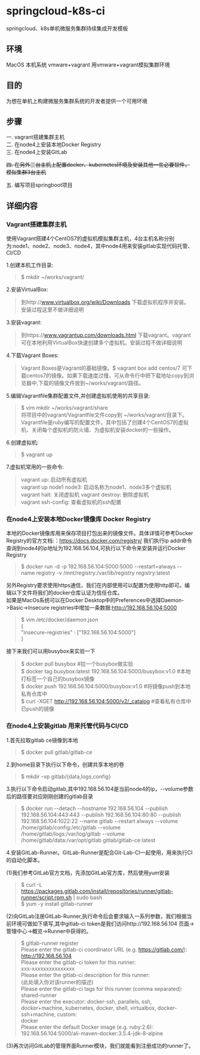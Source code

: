 springcloud-k8s-ci
========
springcloud、k8s单机微服务集群持续集成开发模板


## 环境
MacOS           本机系统
vmware+vagrant  用vmware+vagrant模拟集群环境

## 目的
为想在单机上构建微服务集群系统的开发者提供一个可用环境

## 步骤
一. vagrant搭建集群主机  
二. 在node4上安装本地Docker Registry  
三. 在node4上安装GitLab  

~~四. 在另外三台主机上配置docker、kubernetes环境及安装其他一些必要软件，模拟集群3台主机~~

五. 编写项目springboot项目

## 详细内容
### Vagrant搭建集群主机
使用Vagrant搭建4个CentOS7的虚拟机模拟集群主机，4台主机名称分别为:node1、node2、node3、node4，其中node4用来安装gitlab实现代码托管、CI/CD

1.创建本机工作目录:  
>$ mkdir ~/works/vagrant/

2.安装VirtualBox:  
>到http://www.virtualbox.org/wiki/Downloads 下载虚拟机程序并安装。安装过程这里不做详细说明

3.安装vagrant:  
>到https://www.vagrantup.com/downloads.html 下载vagrant。vagrant可在本地利用VirtualBox快速创建多个虚拟机。安装过程不做详细说明

4.下载Vagrant Boxes:  
>Vagrant Boxes是Vagrant的基础镜像。$ vagrant box add centos/7 可下载centos7的镜像。如果下载速度过慢，可从命令行中把下载地址copy到浏览器中,下载的镜像文件放到~/works/vagrant/路径。  

5.编辑Vagrantfile集群配置文件,并创建虚拟机使用的共享目录:  
>$ vim mkdir ~/works/vagrant/share  
将项目中的vagrant/Vagrantfile文件copy到 ~/works/vagrant/目录下。Vagrantfile是ruby编写的配置文件，其中包括了创建4个CentOS7的虚拟机、关闭每个虚拟机的防火墙、为虚拟机安装docker的一些操作。

6.创建虚拟机:
>$ vagrant up

7.虚拟机常用的一些命令:
>vagrant up:			启动所有虚拟机  
>vagrant up node1 node3:	启动名称为node1、node3多个虚拟机  
>vagrant halt:			关闭虚拟机
>vagrant destroy:		删除虚拟机  
>vagrant ssh-config:		查看虚拟机的ssh配置

### 在node4上安装本地Docker镜像库 Docker Registry
本地的Docker镜像库用来保存项目打包出来的镜像文件。具体详情可参考Docker Registry的官方文档:：https://docs.docker.com/registry/
我们执行ip addr命令查询到node4的ip地址为192.168.56.104,可执行以下命令来安装并运行Docker Registry
>$ docker run -d -p 192.168.56.104:5000:5000 --restart=always --name registry -v /mnt/registry:/var/lib/registry registry:latest

另外Registry要求使用https通信，我们在内部使用可以配置为使用http即可。编辑以下文件将我们的docker仓库认证为信任仓库。  
如果是MacOs系统可以在Docker Desktop中的Preferences中选择Daemon->Basic->Insecure registries中增加一条数据:http://192.168.56.104:5000

>$ vim /etc/docker/daemon.json  
>{  
>   "insecure-registries" : ["192.168.56.104:5000"]  
>}  

接下来我们可以用busybox来实验一下  
>$ docker pull busybox                                              #拉一个busybox做实验  
>$ docker tag busybox:latest 192.168.56.104:5000/busybox:v1.0       #本地打标签一个自己的busybox镜像  
>$ docker push 192.168.56.104:5000/busybox:v1.0                     #将镜像push到本地私有仓库中  
>$ curl -XGET http://192.168.56.104:5000/v2/_catalog                #查看私有仓库中已push的镜像  

### 在node4上安装gitlab 用来托管代码与CI/CD  
1.首先拉取gitlab ce镜像到本地  
>$ docker pull gitlab/gitlab-ce  

2.到home目录下执行以下命令，创建共享本地的卷  
>$ mkdir -vp gitlab/{data,logs,config}  

3.执行以下命令启动gitlab,其中192.168.56.104是当前node4的ip，--volume参数后的路径要对应刚刚创建的gitlab目录  
>$ docker run --detach --hostname 192.168.56.104 --publish 192.168.56.104:443:443 --publish 192.168.56.104:80:80 --publish 192.168.56.104:1022:22 --name gitlab --restart always --volume /home/gitlab/config:/etc/gitlab --volume /home/gitlab/logs:/var/log/gitlab --volume /home/gitlab/data:/var/opt/gitlab gitlab/gitlab-ce:latest  

4.安装GitLab-Runner。GitLab-Runner是配合Git-Lab-CI一起使用，用来执行CI的自动化脚本。

(1)我们参考GitLab官方文档，先添加GitLab官方库，然后使用yum安装  
>$ curl -L https://packages.gitlab.com/install/repositories/runner/gitlab-runner/script.rpm.sh | sudo bash  
>$ yum -y install gitlab-runner  

(2)向GitLab注册GitLab-Runner,执行命令后会要求输入一系列参数，我们根据当前环境可做如下填写,其中gitlab-ci token是我们访问http://192.168.56.104 页面->管理中心->概览->Runner中获得的。
>$ gitlab-runner register  
Please enter the gitlab-ci coordinator URL (e.g. https://gitlab.com/):  
http://192.168.56.104  
Please enter the gitlab-ci token for this runner:  
xxx-xxxxxxxxxxxxxxx  
Please enter the gitlab-ci description for this runner:  
(此处填入你对该runner的描述)  
Please enter the gitlab-ci tags for this runner (comma separated):  
shared-runner  
Please enter the executor: docker-ssh, parallels, ssh, docker+machine, kubernetes, docker, shell, virtualbox, docker-ssh+machine, custom:  
docker  
Please enter the default Docker image (e.g. ruby:2.6):  
192.168.56.104:5000/ali-maven-docker:3.5.4-jdk-8-alpine  

(3)再次访问GitLab的管理界面Runner模块，我们就能看到注册成功的runner了。
